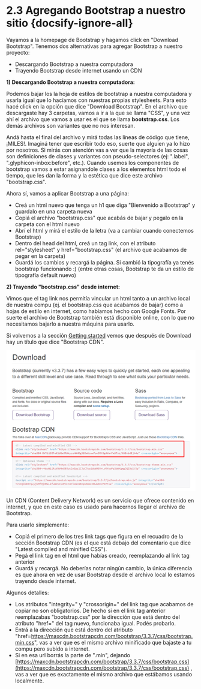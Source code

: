 # 2.3 Agregando Bootstrap a nuestro sitio {docsify-ignore-all}

Vayamos a la homepage de Bootstrap y hagamos click en "Download Bootstrap". Tenemos dos alternativas para agregar Bootstrap a nuestro proyecto:

  * Descargando Bootstrap a nuestra computadora
  * Trayendo Bootstrap desde internet usando un CDN

**1) Descargando Bootstrap a nuestra computadora:**

Podemos bajar los la hoja de estilos de bootstrap a nuestra computadora y usarla igual que lo hacíamos con nuestras propias stylesheets. Para esto hacé click en la opción que dice "Download Bootstrap". En el archivo que descargaste hay 3 carpetas, vamos a ir a la que se llama "CSS", y una vez ahí el archivo que vamos a usar es el que se llama **bootstrap.css**. Los demás archivos son variantes que no nos interesan.

Andá hasta el final del archivo y mirá todas las líneas de código que tiene, ¡MILES!. Imaginá tener que escribir todo eso, suerte que alguien ya lo hizo por nosotros. Si mirás con atención vas a ver que la mayoría de las cosas son definiciones de clases y variantes con pseudo-selectores (ej: ".label", ".glyphicon-inbox:before", etc.). Cuando usemos los componentes de bootstrap vamos a estar asignandole clases a los elementos html todo el tiempo, que les dan la forma y la estética que dice este archivo "bootstrap.css".

Ahora sí, vamos a aplicar Bootstrap a una página:

  * Creá un html nuevo que tenga un h1 que diga "Bienvenido a Bootstrap" y guardalo en una carpeta nueva
  * Copiá el archivo "bootstrap.css" que acabás de bajar y pegalo en la carpeta con el html nuevo
  * Abrí el html y mirá el estilo de la letra (va a cambiar cuando conectemos Bootstrap)
  * Dentro del head del html, creá un tag link, con el atributo rel="stylesheet" y href="bootstrap.css" (el archivo que acabamos de pegar en la carpeta)
  * Guardá los cambios y recargá la página. Si cambió la tipografía ya tenés bootstrap funcionando :) (entre otras cosas, Bootstrap te da un estilo de tipografía default nuevo)

**2) Trayendo "bootstrap.css" desde internet:**

Vimos que el tag link nos permitía vincular un html tanto a un archivo local de nuestra compu (ej. el bootstrap.css que acabamos de bajar) como a hojas de estilo en internet, como habíamos hecho con Google Fonts. Por suerte el archivo de Bootstrap también está disponible online, con lo que no necesitamos bajarlo a nuestra máquina para usarlo.

Si volvemos a la sección [Getting started](https://getbootstrap.com/docs/3.3/getting-started/) vemos que después de Download hay un título que dice "Bootstrap CDN".

![bootstrap-cdn](../_images/05_2_3_bootstrap_cdn.png)

Un CDN (Content Delivery Network) es un servicio que ofrece contenido en internet, y que en este caso es usado para hacernos llegar el archivo de Bootstrap.

Para usarlo simplemente:

  * Copiá el primero de los tres link tags que figura en el recuadro de la sección Bootstrap CDN (es el que está debajo del comentario que dice "Latest compiled and minified CSS").
  * Pegá el link tag en el html que habías creado, reemplazando al link tag anterior
  * Guardá y recargá. No deberías notar ningún cambio, la única diferencia es que ahora en vez de usar Bootstrap desde el archivo local lo estamos trayendo desde internet.

Algunos detalles:

  * Los atributos "integrity=" y "crossorigin=" del link tag que acabamos de copiar no son obligatorios. De hecho si en el link tag anterior reemplazabas "bootstrap.css" por la dirección que está dentro del atributo "href=" del tag nuevo, funcionaba igual. Podés probarlo.
  * Entrá a la dirección que está dentro del atributo "href=https://maxcdn.bootstrapcdn.com/bootstrap/3.3.7/css/bootstrap.min.css", vas a ver que es el mismo archivo minificado que bajaste a tu compu pero subido a internet.
  * Si en esa url borrás la parte de ".min", dejando [https://maxcdn.bootstrapcdn.com/bootstrap/3.3.7/css/bootstrap.css](https://maxcdn.bootstrapcdn.com/bootstrap/3.3.7/css/bootstrap.css) , vas a ver que es exactamente el mismo archivo que estábamos usando localmente.
